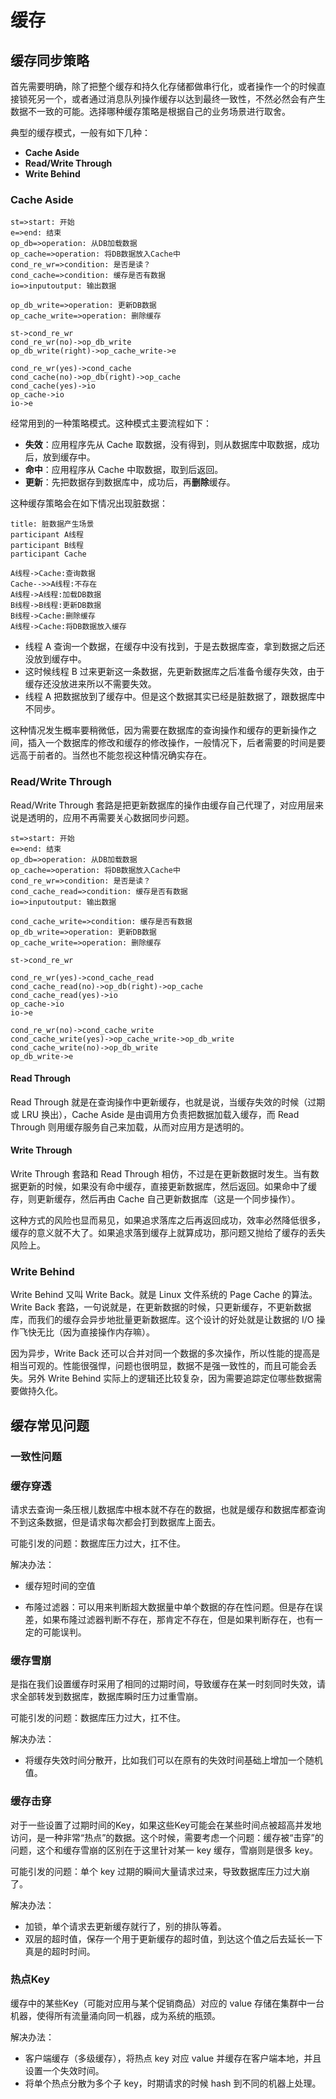 # 缓存

## 缓存同步策略

首先需要明确，除了把整个缓存和持久化存储都做串行化，或者操作一个的时候直接锁死另一个，或者通过消息队列操作缓存以达到最终一致性，不然必然会有产生数据不一致的可能。选择哪种缓存策略是根据自己的业务场景进行取舍。

典型的缓存模式，一般有如下几种：

- **Cache Aside**
- **Read/Write Through**
- **Write Behind**

### Cache Aside

```flow
st=>start: 开始
e=>end: 结束
op_db=>operation: 从DB加载数据
op_cache=>operation: 将DB数据放入Cache中
cond_re_wr=>condition: 是否是读？
cond_cache=>condition: 缓存是否有数据
io=>inputoutput: 输出数据

op_db_write=>operation: 更新DB数据
op_cache_write=>operation: 删除缓存

st->cond_re_wr
cond_re_wr(no)->op_db_write
op_db_write(right)->op_cache_write->e

cond_re_wr(yes)->cond_cache
cond_cache(no)->op_db(right)->op_cache
cond_cache(yes)->io
op_cache->io
io->e
```

经常用到的一种策略模式。这种模式主要流程如下：

- **失效**：应用程序先从 Cache 取数据，没有得到，则从数据库中取数据，成功后，放到缓存中。
- **命中**：应用程序从 Cache 中取数据，取到后返回。
- **更新**：先把数据存到数据库中，成功后，再**删除**缓存。

这种缓存策略会在如下情况出现脏数据：

```sequence
title: 脏数据产生场景
participant A线程
participant B线程
participant Cache

A线程->Cache:查询数据
Cache-->>A线程:不存在
A线程->A线程:加载DB数据
B线程->B线程:更新DB数据
B线程->Cache:删除缓存
A线程->Cache:将DB数据放入缓存
```



- 线程 A 查询一个数据，在缓存中没有找到，于是去数据库查，拿到数据之后还没放到缓存中。
- 这时候线程 B 过来更新这一条数据，先更新数据库之后准备令缓存失效，由于缓存还没放进来所以不需要失效。
- 线程 A 把数据放到了缓存中。但是这个数据其实已经是脏数据了，跟数据库中不同步。

这种情况发生概率要稍微低，因为需要在数据库的查询操作和缓存的更新操作之间，插入一个数据库的修改和缓存的修改操作，一般情况下，后者需要的时间是要远高于前者的。当然也不能忽视这种情况确实存在。

### Read/Write Through

Read/Write Through 套路是把更新数据库的操作由缓存自己代理了，对应用层来说是透明的，应用不再需要关心数据同步问题。

```flow
st=>start: 开始
e=>end: 结束
op_db=>operation: 从DB加载数据
op_cache=>operation: 将DB数据放入Cache中
cond_re_wr=>condition: 是否是读？
cond_cache_read=>condition: 缓存是否有数据
io=>inputoutput: 输出数据

cond_cache_write=>condition: 缓存是否有数据
op_db_write=>operation: 更新DB数据
op_cache_write=>operation: 删除缓存

st->cond_re_wr

cond_re_wr(yes)->cond_cache_read
cond_cache_read(no)->op_db(right)->op_cache
cond_cache_read(yes)->io
op_cache->io
io->e

cond_re_wr(no)->cond_cache_write
cond_cache_write(yes)->op_cache_write->op_db_write
cond_cache_write(no)->op_db_write
op_db_write->e
```

#### Read Through

Read Through 就是在查询操作中更新缓存，也就是说，当缓存失效的时候（过期或 LRU 换出），Cache Aside 是由调用方负责把数据加载入缓存，而 Read Through 则用缓存服务自己来加载，从而对应用方是透明的。

#### Write Through

Write Through 套路和 Read Through 相仿，不过是在更新数据时发生。当有数据更新的时候，如果没有命中缓存，直接更新数据库，然后返回。如果命中了缓存，则更新缓存，然后再由 Cache 自己更新数据库（这是一个同步操作）。


这种方式的风险也显而易见，如果追求落库之后再返回成功，效率必然降低很多，缓存的意义就不大了。如果追求落到缓存上就算成功，那问题又抛给了缓存的丢失风险上。

### Write Behind

Write Behind 又叫 Write Back。就是 Linux 文件系统的 Page Cache 的算法。Write Back 套路，一句说就是，在更新数据的时候，只更新缓存，不更新数据库，而我们的缓存会异步地批量更新数据库。这个设计的好处就是让数据的 I/O 操作飞快无比（因为直接操作内存嘛）。

因为异步，Write Back 还可以合并对同一个数据的多次操作，所以性能的提高是相当可观的。性能很强悍，问题也很明显，数据不是强一致性的，而且可能会丢失。另外 Write Behind 实际上的逻辑还比较复杂，因为需要追踪定位哪些数据需要做持久化。

## 缓存常见问题

### 一致性问题



### 缓存穿透

请求去查询一条压根儿数据库中根本就不存在的数据，也就是缓存和数据库都查询不到这条数据，但是请求每次都会打到数据库上面去。

可能引发的问题：数据库压力过大，扛不住。

解决办法：

- 缓存短时间的空值

- 布隆过滤器：可以用来判断超大数据量中单个数据的存在性问题。但是存在误差，如果布隆过滤器判断不存在，那肯定不存在，但是如果判断存在，也有一定的可能误判。

### 缓存雪崩

是指在我们设置缓存时采用了相同的过期时间，导致缓存在某一时刻同时失效，请求全部转发到数据库，数据库瞬时压力过重雪崩。

可能引发的问题：数据库压力过大，扛不住。

解决办法：

- 将缓存失效时间分散开，比如我们可以在原有的失效时间基础上增加一个随机值。

### 缓存击穿

对于一些设置了过期时间的Key，如果这些Key可能会在某些时间点被超高并发地访问，是一种非常“热点”的数据。这个时候，需要考虑一个问题：缓存被“击穿”的问题，这个和缓存雪崩的区别在于这里针对某一 key 缓存，雪崩则是很多 key。

可能引发的问题：单个 key 过期的瞬间大量请求过来，导致数据库压力过大崩了。

解决办法：

- 加锁，单个请求去更新缓存就行了，别的排队等着。
- 双层的超时值，保存一个用于更新缓存的超时值，到达这个值之后去延长一下真是的超时时间。

### 热点Key

缓存中的某些Key（可能对应用与某个促销商品）对应的 value 存储在集群中一台机器，使得所有流量涌向同一机器，成为系统的瓶颈。

解决办法：

- 客户端缓存（多级缓存），将热点 key 对应 value 并缓存在客户端本地，并且设置一个失效时间。
- 将单个热点分散为多个子 key，时期请求的时候 hash 到不同的机器上处理。





















